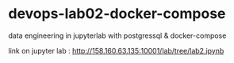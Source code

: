 # devops-lab02-docker-compose
data engineering in jupyterlab with postgressql &amp; docker-compose

link on jupyter lab : http://158.160.63.135:10001/lab/tree/lab2.ipynb
